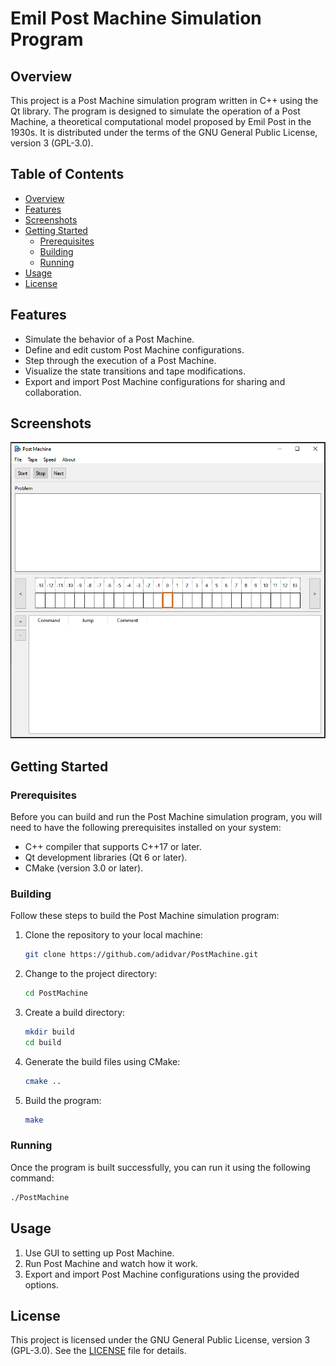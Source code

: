 # Emil Post Machine Simulation Program

## Overview

This project is a Post Machine simulation program written in C++ using the Qt library. The program is designed to simulate the operation of a Post Machine, a theoretical computational model proposed by Emil Post in the 1930s. It is distributed under the terms of the GNU General Public License, version 3 (GPL-3.0).

## Table of Contents

- [Overview](#overview)
- [Features](#features)
- [Screenshots](#screenshots)
- [Getting Started](#getting-started)
  - [Prerequisites](#prerequisites)
  - [Building](#building)
  - [Running](#running)
- [Usage](#usage)
- [License](#license)

## Features

- Simulate the behavior of a Post Machine.
- Define and edit custom Post Machine configurations.
- Step through the execution of a Post Machine.
- Visualize the state transitions and tape modifications.
- Export and import Post Machine configurations for sharing and collaboration.

## Screenshots

![Screenshot 1](assets/Screenshot_1.png "Screenshot 1")

## Getting Started

### Prerequisites

Before you can build and run the Post Machine simulation program, you will need to have the following prerequisites installed on your system:

- C++ compiler that supports C++17 or later.
- Qt development libraries (Qt 6 or later).
- CMake (version 3.0 or later).

### Building

Follow these steps to build the Post Machine simulation program:

1. Clone the repository to your local machine:

   ```bash
   git clone https://github.com/adidvar/PostMachine.git
   ```

2. Change to the project directory:

   ```bash
   cd PostMachine 
   ```

3. Create a build directory:

   ```bash
   mkdir build
   cd build
   ```

4. Generate the build files using CMake:

   ```bash
   cmake ..
   ```

5. Build the program:

   ```bash
   make
   ```

### Running

Once the program is built successfully, you can run it using the following command:

```bash
./PostMachine
```

## Usage
1. Use GUI to setting up Post Machine. 
2. Run Post Machine and watch how it work. 
3. Export and import Post Machine configurations using the provided options.

## License

This project is licensed under the GNU General Public License, version 3 (GPL-3.0). See the [LICENSE](LICENSE) file for details.
